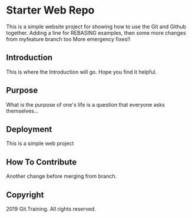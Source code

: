 # Starter Web Repo

This is a simple website project for showing how to use the Git and Github together. Adding 
a line for REBASING examples, then 
some more changes from myfeature branch too
More emergency fixes!!

## Introduction

This is where the Introduction will go. Hope you find it helpful.

## Purpose

What is the purpose of one's life is a question that everyone asks themselves...

## Deployment

This is a simple web project

## How To Contribute

Another change before merging from branch.

## Copyright
2019 Git.Training. All rights reserved.

